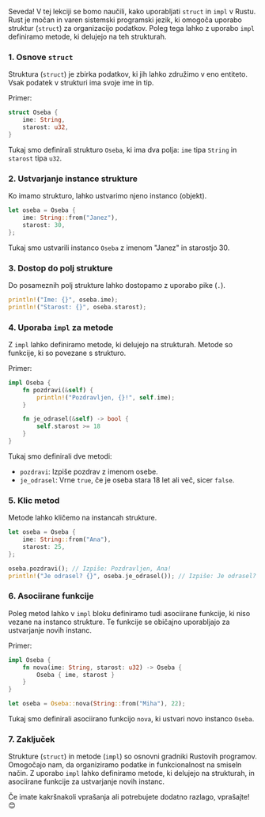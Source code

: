 Seveda! V tej lekciji se bomo naučili, kako uporabljati `struct` in `impl` v Rustu. Rust je močan in varen sistemski programski jezik, ki omogoča uporabo struktur (`struct`) za organizacijo podatkov. Poleg tega lahko z uporabo `impl` definiramo metode, ki delujejo na teh strukturah.

### 1. Osnove `struct`

Struktura (`struct`) je zbirka podatkov, ki jih lahko združimo v eno entiteto. Vsak podatek v strukturi ima svoje ime in tip.

Primer:

```rust
struct Oseba {
    ime: String,
    starost: u32,
}
```

Tukaj smo definirali strukturo `Oseba`, ki ima dva polja: `ime` tipa `String` in `starost` tipa `u32`.

### 2. Ustvarjanje instance strukture

Ko imamo strukturo, lahko ustvarimo njeno instanco (objekt).

```rust
let oseba = Oseba {
    ime: String::from("Janez"),
    starost: 30,
};
```

Tukaj smo ustvarili instanco `Oseba` z imenom "Janez" in starostjo 30.

### 3. Dostop do polj strukture

Do posameznih polj strukture lahko dostopamo z uporabo pike (`.`).

```rust
println!("Ime: {}", oseba.ime);
println!("Starost: {}", oseba.starost);
```

### 4. Uporaba `impl` za metode

Z `impl` lahko definiramo metode, ki delujejo na strukturah. Metode so funkcije, ki so povezane s strukturo.

Primer:

```rust
impl Oseba {
    fn pozdravi(&self) {
        println!("Pozdravljen, {}!", self.ime);
    }

    fn je_odrasel(&self) -> bool {
        self.starost >= 18
    }
}
```

Tukaj smo definirali dve metodi:

- `pozdravi`: Izpiše pozdrav z imenom osebe.
- `je_odrasel`: Vrne `true`, če je oseba stara 18 let ali več, sicer `false`.

### 5. Klic metod

Metode lahko kličemo na instancah strukture.

```rust
let oseba = Oseba {
    ime: String::from("Ana"),
    starost: 25,
};

oseba.pozdravi(); // Izpiše: Pozdravljen, Ana!
println!("Je odrasel? {}", oseba.je_odrasel()); // Izpiše: Je odrasel? true
```

### 6. Asociirane funkcije

Poleg metod lahko v `impl` bloku definiramo tudi asociirane funkcije, ki niso vezane na instanco strukture. Te funkcije se običajno uporabljajo za ustvarjanje novih instanc.

Primer:

```rust
impl Oseba {
    fn nova(ime: String, starost: u32) -> Oseba {
        Oseba { ime, starost }
    }
}

let oseba = Oseba::nova(String::from("Miha"), 22);
```

Tukaj smo definirali asociirano funkcijo `nova`, ki ustvari novo instanco `Oseba`.

### 7. Zaključek

Strukture (`struct`) in metode (`impl`) so osnovni gradniki Rustovih programov. Omogočajo nam, da organiziramo podatke in funkcionalnost na smiseln način. Z uporabo `impl` lahko definiramo metode, ki delujejo na strukturah, in asociirane funkcije za ustvarjanje novih instanc.

Če imate kakršnakoli vprašanja ali potrebujete dodatno razlago, vprašajte! 😊
